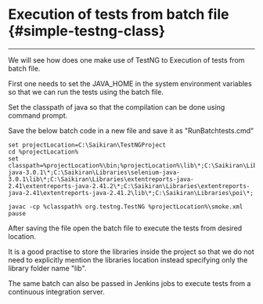 # Execution of tests from batch file {#simple-testng-class}

---

We will see how does one make use of TestNG to Execution of tests from batch file.

First one needs to set the JAVA\_HOME in the system environment variables so that we can run the tests using the batch file.

Set the classpath of java so that the compilation can be done using command prompt.

Save the below batch code in a  new file and save it as "RunBatchtests.cmd"

```
set projectLocation=C:\Saikiran\TestNGProject
cd %projectLocation%
set classpath=%projectLocation%\bin;%projectLocation%\lib\*;C:\Saikiran\Libraries\selenium-java-3.0.1\*;C:\Saikiran\Libraries\selenium-java-3.0.1\lib\*;C:\Saikiran\Libraries\extentreports-java-2.41\extentreports-java-2.41.2\*;C:\Saikiran\Libraries\extentreports-java-2.41\extentreports-java-2.41.2\lib\*;C:\Saikiran\Libraries\poi\*;

javac -cp %classpath% org.testng.TestNG %projectLocation%\smoke.xml
pause
```

After saving the file open the batch file to execute the tests from desired location.

It is a good practise to store the libraries inside the project so that we do not need to explicitly mention the libraries location instead specifying only the library folder name "lib".

The same batch can also be passed in Jenkins  jobs to execute tests from a continuous integration server.

